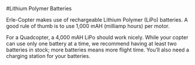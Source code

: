 #Lithium Polymer Batteries

Erle-Copter makes use of rechargeable Lithium Polymer (LiPo) batteries. A good rule of thumb is to use 1,000 mAH (milliamp hours) per motor. 

For a Quadcopter, a 4,000 mAH LiPo should work nicely. While your copter can use only one battery at a time, we recommend having at least two batteries in stock; more batteries means more flight time. You’ll also need a charging station for your batteries.


